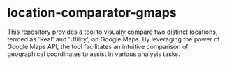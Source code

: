 # location-comparator-gmaps
This repository provides a tool to visually compare two distinct locations, termed as 'Real' and 'Utility', on Google Maps. By leveraging the power of Google Maps API, the tool facilitates an intuitive comparison of geographical coordinates to assist in various analysis tasks.
